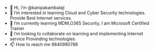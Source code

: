 - 👋 Hi, I’m @kanipakambalaji
- 👀 I’m interested in learning Cloud and Cyber Security technologies. Provide Best Internet services.
- 🌱 I’m currently learning MDM,O365 Security, I am Microsoft Certified Trainer
- 💞️ I’m looking to collaborate on learning and implementing Internet service Provinding technologies.
- 📫 How to reach me 9840980788

<!---
kanipakambalaji/kanipakambalaji is a ✨ special ✨ repository because its `README.md` (this file) appears on your GitHub profile.
You can click the Preview link to take a look at your changes.
--->
